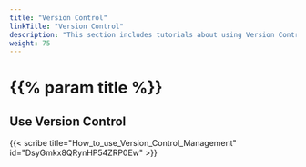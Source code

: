 ```yaml
---
title: "Version Control"
linkTitle: "Version Control"
description: "This section includes tutorials about using Version Control."
weight: 75
---
```


# {{% param title %}}

## Use Version Control

{{< scribe title="How_to_use_Version_Control_Management" id="DsyGmkx8QRynHP54ZRP0Ew" >}}
